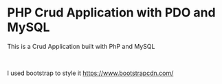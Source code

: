 <h1>PHP Crud Application with PDO and MySQL</h1>
<p>This is a Crud Application built with PhP and MySQL</p><br>
<p>I used bootstrap to style it <a href="https://www.bootstrapcdn.com/">https://www.bootstrapcdn.com/</a></p>
